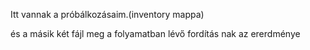 Itt vannak a próbálkozásaim.(inventory mappa)

és a másik két fájl meg a folyamatban lévő fordítás nak az ererdménye
